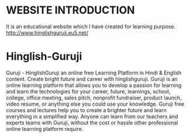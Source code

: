 # WEBSITE INTRODUCTION
It is an educational website which I have created for learning purpose.
http://www.hinglishguruji.eu5.net/

# Hinglish-Guruji
Guruji - HinglishGuruji an online free Learning Platform in Hindi &amp; English content. Create bright future and career with hinglishguruji.  Guruji is an online learning platform that allows you to develop a passion for learning and learn the technologies for your career, future, learnings, school, college, office meeting, sales pitch, nonprofit fundraiser, product launch, video resume, or anything else you could use your knowledge. Guruji free courses and lectures help you to create a brighter future and learn everything in a simplified way.  Anyone can learn from our teachers and experts teams with Guruji, without the cost or hassle other professional online learning platform require.
